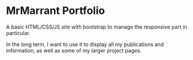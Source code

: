 # MrMarrant Portfolio

A basic HTML/CSS/JS site with bootstrap to manage the responsive part in particular.

In the long term, I want to use it to display all my publications and information, as well as some of my larger project pages.
